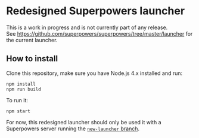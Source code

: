 # Redesigned Superpowers launcher

This is a work in progress and is not currently part of any release.  
See https://github.com/superpowers/superpowers/tree/master/launcher for the current launcher.

## How to install

Clone this repository, make sure you have Node.js 4.x installed and run:

    npm install
    npm run build

To run it:

    npm start

For now, this redesigned launcher should only be used it with a Superpowers server running the [`new-launcher` branch](https://github.com/superpowers/superpowers/tree/new-launcher).
